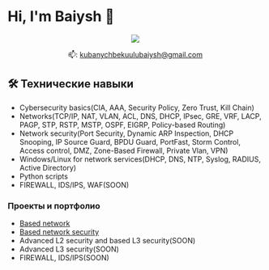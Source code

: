 # Hi, I'm Baiysh 👋
<p align='center'>
   <a href="https://t.me/baiysh9988">
       <img src="https://img.shields.io/badge/Telegram-2CA5E0?style=for-the-badge&logo=telegram&logoColor=white"/>
   </a>
<p align='center'>
   📫: <a href='mailto:kubanychbekuulubaiysh@gmail.com'>kubanychbekuulubaiysh@gmail.com</a>
</p>

## 🛠 Технические навыки
*   Cybersecurity basics(CIA, AAA, Security Policy, Zero Trust, Kill Chain)
*   Networks(TCP/IP, NAT, VLAN, ACL, DNS, DHCP, IPsec, GRE, VRF, LACP, PAGP, STP, RSTP, MSTP, OSPF, EIGRP, Policy-based Routing)
*   Network security(Port Security, Dynamic ARP Inspection, DHCP Snooping, IP Source Guard, BPDU Guard, PortFast, Storm Control, Access control, DMZ, Zone-Based Firewall, Private Vlan, VPN)
*   Windows/Linux for network services(DHCP, DNS, NTP, Syslog, RADIUS, Active Directory)
*   Python scripts
*   FIREWALL, IDS/IPS, WAF(SOON)

### Проекты и портфолио

*   <a href="https://github.com/baiysh9988/basic-network">Based network</a>
*   <a href="https://github.com/baiysh9988/based-network-security/tree/main">Based network security</a>
*   Advanced L2 security and based L3 security(SOON)
*   Advanced L3 security(SOON)
*   FIREWALL, IDS/IPS(SOON)
